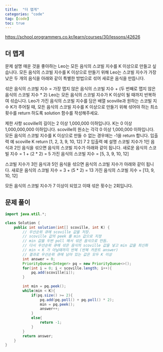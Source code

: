 ```yaml
---
title:  "더 맵게"
categories: "code"
tag: [code]
toc: true
---
```


https://school.programmers.co.kr/learn/courses/30/lessons/42626

## 더 맵게

문제 설명
매운 것을 좋아하는 Leo는 모든 음식의 스코빌 지수를 K 이상으로 만들고 싶습니다. 모든 음식의 스코빌 지수를 K 이상으로 만들기 위해 Leo는 스코빌 지수가 가장 낮은 두 개의 음식을 아래와 같이 특별한 방법으로 섞어 새로운 음식을 만듭니다.

섞은 음식의 스코빌 지수 = 가장 맵지 않은 음식의 스코빌 지수 + (두 번째로 맵지 않은 음식의 스코빌 지수 * 2)
Leo는 모든 음식의 스코빌 지수가 K 이상이 될 때까지 반복하여 섞습니다.
Leo가 가진 음식의 스코빌 지수를 담은 배열 scoville과 원하는 스코빌 지수 K가 주어질 때, 모든 음식의 스코빌 지수를 K 이상으로 만들기 위해 섞어야 하는 최소 횟수를 return 하도록 solution 함수를 작성해주세요.

제한 사항
scoville의 길이는 2 이상 1,000,000 이하입니다.
K는 0 이상 1,000,000,000 이하입니다.
scoville의 원소는 각각 0 이상 1,000,000 이하입니다.
모든 음식의 스코빌 지수를 K 이상으로 만들 수 없는 경우에는 -1을 return 합니다.
입출력 예
scoville	K	return
[1, 2, 3, 9, 10, 12]	7	2
입출력 예 설명
스코빌 지수가 1인 음식과 2인 음식을 섞으면 음식의 스코빌 지수가 아래와 같이 됩니다.
새로운 음식의 스코빌 지수 = 1 + (2 * 2) = 5
가진 음식의 스코빌 지수 = [5, 3, 9, 10, 12]

스코빌 지수가 3인 음식과 5인 음식을 섞으면 음식의 스코빌 지수가 아래와 같이 됩니다.
새로운 음식의 스코빌 지수 = 3 + (5 * 2) = 13
가진 음식의 스코빌 지수 = [13, 9, 10, 12]

모든 음식의 스코빌 지수가 7 이상이 되었고 이때 섞은 횟수는 2회입니다.

## 문제 풀이

```java
import java.util.*;

class Solution {
    public int solution(int[] scoville, int K) {
        // 우선순위 큐에 scoville 값을 저장.
        // scoville 값의 peek 를 min 값으로 지정
        // min 값을 두번 poll 해서 섞은 음식으로 만듬.
        // 다시 우선순위 큐에 섞은 음식의 scoville 값을 넣고 min 값을 최신화
        // min < K 가 아닐때까지 반복 (반복 카운트 answer)
        // 결과로 우선순위 큐에 남아 있는 값은 모두 K 이상
        int answer = 0;
        PriorityQueue<Integer> pq = new PriorityQueue<>();
        for(int i = 0; i < scoville.length; i++){
            pq.add(scoville[i]);
        }
        
        int min = pq.peek();
        while(min < K){
            if(pq.size() >= 2){
                pq.add(pq.poll() + pq.poll() * 2);
                min = pq.peek();
                answer++;
            }
            else{
                return -1;
            }
        }
        return answer;
    }
}
```